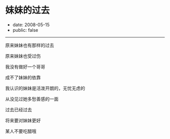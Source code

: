 # 妹妹的过去

- date: 2008-05-15
- public: false

--------------------------


原来妹妹也有那样的过去

原来妹妹也受过伤

我没有做好一个哥哥

成不了妹妹的依靠

我认识的妹妹是活泼开朗的，无忧无虑的

从没见过她多愁善感的一面

过去已经过去

将来要对妹妹更好

某人不要吃醋哦
